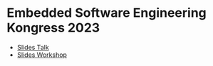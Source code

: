 # Embedded Software Engineering Kongress 2023

* [Slides Talk](https://github.com/PeterSommerlad/talks_public/blob/main/EmbeddedSEKongress/2023/MISRA-C%2B%2B-%202023.pdf)
* [Slides Workshop](https://github.com/PeterSommerlad/talks_public/blob/main/EmbeddedSEKongress/2023/Safety%20with%20Modern%20C%2B%2B%20(workshop).pdf)